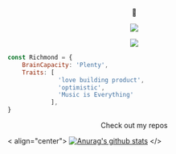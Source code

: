 <p align="center"> 👋 </p>
<p align="center"> <img src="https://i.postimg.cc/gjpbcGCn/fa.png" > </p>
<p align="center">
<a href= "https://twitter.com/_Rixchy"><img src="https://img.icons8.com/material-outlined/30/000000/twitter.png"/></a>
</p>

```javascript
const Richmond = {
    BrainCapacity: 'Plenty',
    Traits: [
              'love building product',
              'optimistic',
              'Music is Everything'
            ],
}

```
<p align="center"> Check out my repos </p>

< align="center"> [![Anurag's github stats](https://github-readme-stats.vercel.app/api?username=Richmond-Eribo)](https://github.com/anuraghazra/github-readme-stats)
 </>

<!--
**Richmond-Eribo/Richmond-Eribo** is a ✨ _special_ ✨ repository because its `README.md` (this file) appears on your GitHub profile.

Here are some ideas to get you started:

- 🔭 I’m currently working on ...
- 🌱 I’m currently learning ...
- 👯 I’m looking to collaborate on ...
- 🤔 I’m looking for help with ...
- 💬 Ask me about ...
- 📫 How to reach me: ...
- 😄 Pronouns: ...
- ⚡ Fun fact: ...
-->
